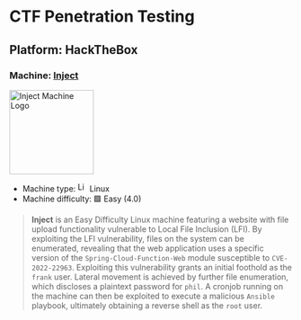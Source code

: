 # CTF Penetration Testing

## Platform: HackTheBox

### Machine: [Inject](https://www.hackthebox.com/machines/Inject)

<img src="https://labs.hackthebox.com/storage/avatars/285ba8819710b6ae1f67bc0e5914ffd9.png" alt="Inject Machine Logo" width="150"/>

- Machine type: <img src="https://hackmyvm.eu/img/linux.png" alt="Linux" width="17"/> Linux
- Machine difficulty: 🟩 Easy (4.0)

> **Inject** is an Easy Difficulty Linux machine featuring a website with file upload functionality vulnerable to Local File Inclusion (LFI). By exploiting the LFI vulnerability, files on the system can be enumerated, revealing that the web application uses a specific version of the `Spring-Cloud-Function-Web` module susceptible to `CVE-2022-22963`. Exploiting this vulnerability grants an initial foothold as the `frank` user. Lateral movement is achieved by further file enumeration, which discloses a plaintext password for `phil`. A cronjob running on the machine can then be exploited to execute a malicious `Ansible` playbook, ultimately obtaining a reverse shell as the `root` user.
>
> 
